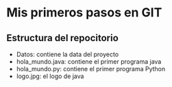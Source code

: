 # Mis primeros pasos en GIT
## Estructura del repocitorio
* Datos: contiene la data del proyecto
* hola_mundo.java: contiene el primer programa java
* hola_mundo.py: contiene el primer programa Python
* logo.jpg: el logo de java 
